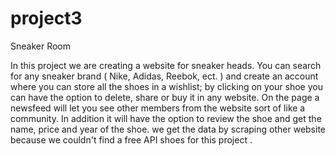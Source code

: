 # project3
Sneaker Room

In this project we are creating a website for sneaker heads. You can search for any sneaker brand ( Nike, Adidas, Reebok, ect. ) and create an account where you can store all the shoes in a wishlist; by clicking on your shoe you can have the option to delete, share or buy it in any website. On the page a newsfeed will let you see other members from the website sort of like a community. In addition it will have the option to review the shoe and get the name, price and year of the shoe. we get the data by scraping other website because we couldn't find a free API shoes for this project . 
